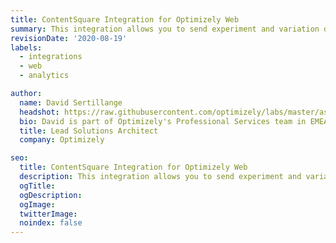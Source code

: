 ```yaml
---
title: ContentSquare Integration for Optimizely Web
summary: This integration allows you to send experiment and variation data from Optimizely Web to ContentSquare.
revisionDate: '2020-08-19'
labels:
  - integrations
  - web
  - analytics

author:
  name: David Sertillange
  headshot: https://raw.githubusercontent.com/optimizely/labs/master/assets/author-headshots/davidsertillange.png
  bio: David is part of Optimizely's Professional Services team in EMEA. 
  title: Lead Solutions Architect
  company: Optimizely

seo:
  title: ContentSquare Integration for Optimizely Web
  description: This integration allows you to send experiment and variation data from Optimizely Web to ContentSquare.
  ogTitle:
  ogDescription:
  ogImage:
  twitterImage:
  noindex: false
---
```

